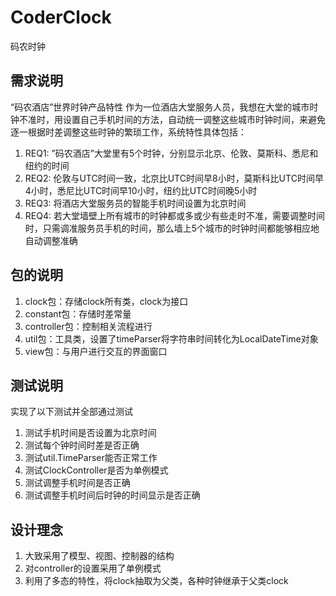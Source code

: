 # CoderClock
码农时钟
## 需求说明
“码农酒店”世界时钟产品特性
作为一位酒店大堂服务人员，我想在大堂的城市时钟不准时，用设置自己手机时间的方法，自动统一调整这些城市时钟时间，来避免逐一根据时差调整这些时钟的繁琐工作，系统特性具体包括：
1)	REQ1: ”码农酒店”大堂里有5个时钟，分别显示北京、伦敦、莫斯科、悉尼和纽约的时间
2)	REQ2: 伦敦与UTC时间一致，北京比UTC时间早8小时，莫斯科比UTC时间早4小时，悉尼比UTC时间早10小时，纽约比UTC时间晚5小时
3)	REQ3: 将酒店大堂服务员的智能手机时间设置为北京时间
4)	REQ4: 若大堂墙壁上所有城市的时钟都或多或少有些走时不准，需要调整时间时，只需调准服务员手机的时间，那么墙上5个城市的时钟时间都能够相应地自动调整准确
## 包的说明
1. clock包：存储clock所有类，clock为接口
2. constant包：存储时差常量
3. controller包：控制相关流程进行
4. util包：工具类，设置了timeParser将字符串时间转化为LocalDateTime对象
5. view包：与用户进行交互的界面窗口
## 测试说明
实现了以下测试并全部通过测试
1. 测试手机时间是否设置为北京时间
2. 测试每个钟时间时差是否正确
3. 测试util.TimeParser能否正常工作
4. 测试ClockController是否为单例模式
5. 测试调整手机时间是否正确
6. 测试调整手机时间后时钟的时间显示是否正确
## 设计理念
1. 大致采用了模型、视图、控制器的结构
2. 对controller的设置采用了单例模式
3. 利用了多态的特性，将clock抽取为父类，各种时钟继承于父类clock
